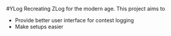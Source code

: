 #YLog
Recreating ZLog for the modern age. This project aims to
* Provide better user interface for contest logging
* Make setups easier